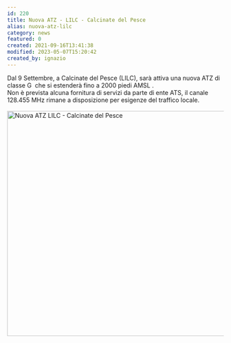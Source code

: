 ```yaml
---
id: 220
title: Nuova ATZ - LILC - Calcinate del Pesce
alias: nuova-atz-lilc
category: news
featured: 0
created: 2021-09-16T13:41:38
modified: 2023-05-07T15:20:42
created_by: ignazio
---
```

<p>
 <span>
  Dal 9 Settembre,
  <span>
   a Calcinate del Pesce (LILC),
  </span>
  <span>
   sarà attiva una nuova ATZ di classe G  che si estenderà fino a 2000 piedi AMSL
  </span>
  .
  <br/>
  Non è prevista alcuna fornitura di servizi da parte di ente ATS, il canale 128.455 MHz rimane a disposizione per esigenze del traffico locale.
  <br/>
  <br/>
  <img alt="Nuova ATZ LILC - Calcinate del Pesce" border="0" height="523" src="images/stories/2021-220-nuova-atz-lilc.png" title="Nuova ATZ LILC - Calcinate del Pesce" width="870"/>
  <br/>
 </span>
</p>
